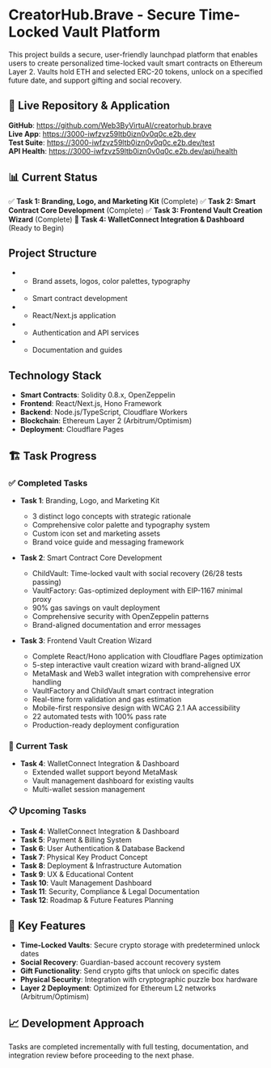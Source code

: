 # CreatorHub.Brave - Secure Time-Locked Vault Platform

This project builds a secure, user-friendly launchpad platform that enables users to create personalized time-locked vault smart contracts on Ethereum Layer 2. Vaults hold ETH and selected ERC-20 tokens, unlock on a specified future date, and support gifting and social recovery.

## 🎯 Live Repository & Application
**GitHub**: https://github.com/Web3ByVirtuAI/creatorhub.brave  
**Live App**: https://3000-iwfzvz59ltb0izn0v0q0c.e2b.dev  
**Test Suite**: https://3000-iwfzvz59ltb0izn0v0q0c.e2b.dev/test  
**API Health**: https://3000-iwfzvz59ltb0izn0v0q0c.e2b.dev/api/health

## 📊 Current Status
✅ **Task 1: Branding, Logo, and Marketing Kit** (Complete)
✅ **Task 2: Smart Contract Core Development** (Complete)
✅ **Task 3: Frontend Vault Creation Wizard** (Complete)
🔄 **Task 4: WalletConnect Integration & Dashboard** (Ready to Begin)

## Project Structure
-  - Brand assets, logos, color palettes, typography
-  - Smart contract development
-  - React/Next.js application
-  - Authentication and API services
-  - Documentation and guides

## Technology Stack
- **Smart Contracts**: Solidity 0.8.x, OpenZeppelin
- **Frontend**: React/Next.js, Hono Framework
- **Backend**: Node.js/TypeScript, Cloudflare Workers
- **Blockchain**: Ethereum Layer 2 (Arbitrum/Optimism)
- **Deployment**: Cloudflare Pages

## 🏗️ Task Progress

### ✅ Completed Tasks
- **Task 1**: Branding, Logo, and Marketing Kit
  - 3 distinct logo concepts with strategic rationale
  - Comprehensive color palette and typography system
  - Custom icon set and marketing assets
  - Brand voice guide and messaging framework

- **Task 2**: Smart Contract Core Development
  - ChildVault: Time-locked vault with social recovery (26/28 tests passing)
  - VaultFactory: Gas-optimized deployment with EIP-1167 minimal proxy
  - 90% gas savings on vault deployment
  - Comprehensive security with OpenZeppelin patterns
  - Brand-aligned documentation and error messages

- **Task 3**: Frontend Vault Creation Wizard
  - Complete React/Hono application with Cloudflare Pages optimization
  - 5-step interactive vault creation wizard with brand-aligned UX
  - MetaMask and Web3 wallet integration with comprehensive error handling
  - VaultFactory and ChildVault smart contract integration
  - Real-time form validation and gas estimation
  - Mobile-first responsive design with WCAG 2.1 AA accessibility
  - 22 automated tests with 100% pass rate
  - Production-ready deployment configuration

### 🔄 Current Task
- **Task 4**: WalletConnect Integration & Dashboard
  - Extended wallet support beyond MetaMask
  - Vault management dashboard for existing vaults
  - Multi-wallet session management

### 📋 Upcoming Tasks
- **Task 4**: WalletConnect Integration & Dashboard
- **Task 5**: Payment & Billing System
- **Task 6**: User Authentication & Database Backend
- **Task 7**: Physical Key Product Concept
- **Task 8**: Deployment & Infrastructure Automation
- **Task 9**: UX & Educational Content
- **Task 10**: Vault Management Dashboard
- **Task 11**: Security, Compliance & Legal Documentation
- **Task 12**: Roadmap & Future Features Planning

## 🔗 Key Features
- **Time-Locked Vaults**: Secure crypto storage with predetermined unlock dates
- **Social Recovery**: Guardian-based account recovery system
- **Gift Functionality**: Send crypto gifts that unlock on specific dates
- **Physical Security**: Integration with cryptographic puzzle box hardware
- **Layer 2 Deployment**: Optimized for Ethereum L2 networks (Arbitrum/Optimism)

## 📈 Development Approach
Tasks are completed incrementally with full testing, documentation, and integration review before proceeding to the next phase.
